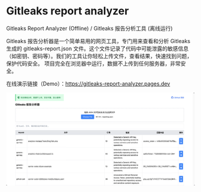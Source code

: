 # Gitleaks report analyzer
Gitleaks Report Analyzer (Offline) / Gitleaks 报告分析工具 (离线运行)

Gitleaks 报告分析器是一个简单易用的网页工具，专门用来查看和分析 Gitleaks 生成的 gitleaks-report.json 文件。这个文件记录了代码中可能泄露的敏感信息（如密钥、密码等）。我们的工具让你轻松上传文件，查看结果，快速找到问题，保护代码安全。
项目完全在浏览器中运行，数据不上传到任何服务器，非常安全。

在线演示链接（Demo）：https://gitleaks-report-analyzer.pages.dev

![gitleaks-report-analyzer_screenshot.png](_img/gitleaks-report-analyzer_screenshot.png)
